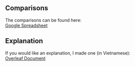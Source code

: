 ## Comparisons

The comparisons can be found here:  
[Google Spreadsheet](https://docs.google.com/spreadsheets/d/1bOzUh6qYQKOr5jr0hbQ0HUpQDaAZxnlG/edit?usp=sharing&ouid=105037428997634120644&rtpof=true&sd=true)

## Explanation

If you would like an explanation, I made one (in Vietnamese):  
[Overleaf Document](https://www.overleaf.com/read/jfnbdctqshpt#5e49c0)